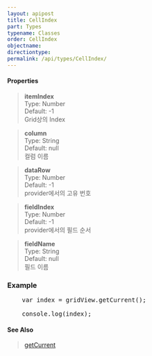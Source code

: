 ```yaml
---
layout: apipost
title: CellIndex
part: Types
typename: Classes
order: CellIndex
objectname: 
directiontype: 
permalink: /api/types/CellIndex/
---
```



#### Properties

> **itemIndex**  
> Type: Number   
> Default: -1   
> Grid상의 Index            

> **column**     
> Type: String   
> Default: null  
> 컬럼 이름  

> **dataRow**    
> Type: Number  
> Default: -1   
> provider에서의 고유 번호  

> **fieldIndex**    
> Type: Number  
> Default: -1   
> provider에서의 필드 순서  

> **fieldName**  
> Type: String   
> Default: null  
> 필드 이름   

### Example  

<pre class="prettyprint">
    var index = gridView.getCurrent();

    console.log(index);
</pre>

#### See Also

> [getCurrent](/api/GridBase/getCurrent)